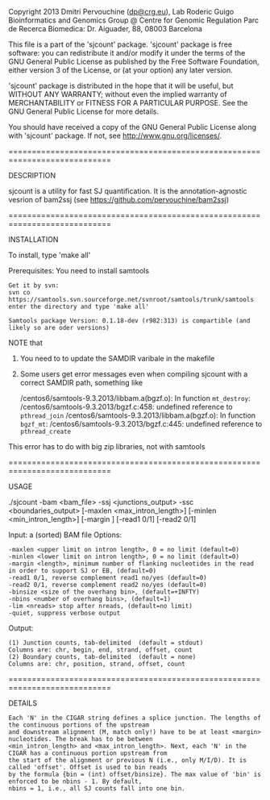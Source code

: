 Copyright 2013 Dmitri Pervouchine (dp@crg.eu), Lab Roderic Guigo
Bioinformatics and Genomics Group @ Centre for Genomic Regulation
Parc de Recerca Biomedica: Dr. Aiguader, 88, 08003 Barcelona

This file is a part of the 'sjcount' package. 
'sjcount' package is free software: you can redistribute it and/or modify
it under the terms of the GNU General Public License as published by
the Free Software Foundation, either version 3 of the License, or
(at your option) any later version.

'sjcount' package is distributed in the hope that it will be useful,
but WITHOUT ANY WARRANTY; without even the implied warranty of
MERCHANTABILITY or FITNESS FOR A PARTICULAR PURPOSE.  See the
GNU General Public License for more details.

You should have received a copy of the GNU General Public License 
along with 'sjcount' package.  If not, see <http://www.gnu.org/licenses/>.

============================================================================

DESCRIPTION

sjcount is a utility for fast SJ quantification. It is the annotation-agnostic 
vesrion of bam2ssj (see https://github.com/pervouchine/bam2ssj)

============================================================================

INSTALLATION

To install, type 'make all'

Prerequisites:
	You need to install samtools

	Get it by svn:
	svn co https://samtools.svn.sourceforge.net/svnroot/samtools/trunk/samtools
	enter the directory and type 'make all'

	Samtools package Version: 0.1.18-dev (r982:313) is compartible (and likely so are oder versions)

NOTE that

1.	You need to to update the SAMDIR varibale in the makefile

2.	Some users get error messages even when compiling sjcount with a correct SAMDIR path, something like

	/centos6/samtools-9.3.2013/libbam.a(bgzf.o): In function `mt_destroy`:
	/centos6/samtools-9.3.2013/bgzf.c:458: undefined reference to `pthread_join`
	/centos6/samtools-9.3.2013/libbam.a(bgzf.o): In function `bgzf_mt`:
	/centos6/samtools-9.3.2013/bgzf.c:445: undefined reference to `pthread_create`

This error has to do with big zip libraries, not with samtools

============================================================================

USAGE

./sjcount -bam <bam_file> -ssj <junctions_output> -ssc <boundaries_output> [-maxlen <max_intron_length>] [-minlen <min_intron_length>] [-margin <length>] [-read1 0/1] [-read2 0/1]

Input:   a (sorted) BAM file
Options:

	-maxlen <upper limit on intron length>, 0 = no limit (default=0)
	-minlen <lower limit on intron length>, 0 = no limit (default=0)
	-margin <length>, minimum number of flanking nucleotides in the read in order to support SJ or EB, (default=0)
	-read1 0/1, reverse complement read1 no/yes (default=0)
	-read2 0/1, reverse complement read2 no/yes (default=0)
	-binsize <size of the overhang bin>, (default=+INFTY)
	-nbins <number of overhang bins>, (default=1)
	-lim <nreads> stop after nreads, (default=no limit)
	-quiet, suppress verbose output

Output: 

	(1) Junction counts, tab-delimited  (default = stdout)
	Columns are: chr, begin, end, strand, offset, count
	(2) Boundary counts, tab-delimited  (default = none)
	Columns are: chr, position, strand, offset, count 

============================================================================

DETAILS

	Each 'N' in the CIGAR string defines a splice junction. The lengths of the continuous portions of the upstream 
	and downstream alignment (M, match only!) have to be at least <margin> nucleotides. The break has to be between
	<min_intron_length> and <max_intron_length>. Next, each 'N' in the CIGAR has a continuous portion upstream from 
	the start of the alignment or previous N (i.e., only M/I/D). It is called 'offset'. Offset is used to bin reads 
	by the formula {bin = (int) offset/binsize}. The max value of 'bin' is enforced to be nbins - 1. By default, 
	nbins = 1, i.e., all SJ counts fall into one bin.
 








